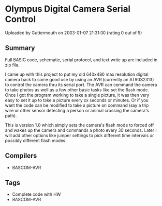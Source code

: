 # Olympus Digital Camera Serial Control

Uploaded by Guttermouth on 2003-01-07 21:31:00 (rating 0 out of 5)

## Summary

Full BASIC code, schematic, serial protocol, and text write up are included in zip file.


I came up with this project to put my old 640x480 max resolution digital camera back to some good use by using an AVR (currently an AT90S2313) to control the camera thru its serial port. The AVR can command the camera to take photos as well as a few other basic tasks like set the flash mode. Once I got the program working to take a single picture, it was then very easy to set it up to take a picture every xx seconds or minutes. Or if you want the code can be modified to take a picture on command (say a trip wire or other sensor detecting a person or animal crossing the camera's path).


This is version 1.0 which simply sets the camera's flash mode to forced off and wakes up the camera and commands a photo every 30 seconds. Later I will add other options like jumper settings to pick different time intervals or possibly different flash modes.

## Compilers

- BASCOM-AVR

## Tags

- Complete code with HW
- BASCOM-AVR
